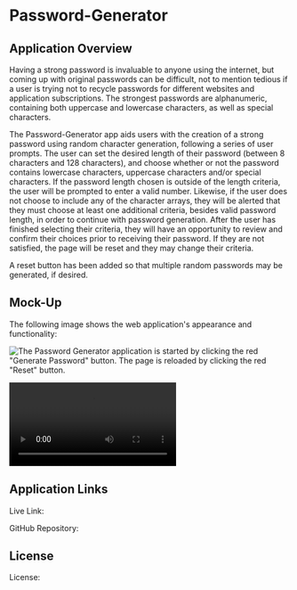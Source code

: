 # Password-Generator

## Application Overview

Having a strong password is invaluable to anyone using the internet, but coming up with original passwords can be difficult, not to mention tedious if a user is trying not to recycle passwords for different websites and application subscriptions. The strongest passwords are alphanumeric, containing both uppercase and lowercase characters, as well as special characters.

The Password-Generator app aids users with the creation of a strong password using random character generation, following a series of user prompts. The user can set the desired length of their password (between 8 characters and 128 characters), and choose whether or not the password contains lowercase characters, uppercase characters and/or special characters. If the password length chosen is outside of the length criteria, the user will be prompted to enter a valid number. Likewise, if the user does not choose to include any of the character arrays, they will be alerted that they must choose at least one additional criteria, besides valid password length, in order to continue with password generation. After the user has finished selecting their criteria, they will have an opportunity to review and confirm their choices prior to receiving their password. If they are not satisfied, the page will be reset and they may change their criteria.

A reset button has been added so that multiple random passwords may be generated, if desired.

## Mock-Up

The following image shows the web application's appearance and functionality:

![The Password Generator application is started by clicking the red "Generate Password" button. The page is reloaded by clicking the red "Reset" button.](./assets/images/)<add image path here>

![The following video illustrates the different prompt functionality and how criteria guidelines are addressed during user interaction.](./assets/video/password_generator_v2.mov)

## Application Links

Live Link:

GitHub Repository:

## License

License: 

